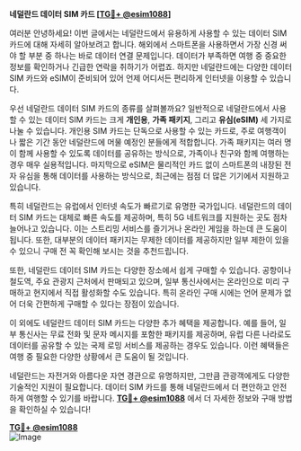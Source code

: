 **네덜란드 데이터 SIM 카드 [[TG💪+ @esim1088](https://t.me/s/esim1088)]**

여러분 안녕하세요! 이번 글에서는 네덜란드에서 유용하게 사용할 수 있는 데이터 SIM 카드에 대해 자세히 알아보려고 합니다. 해외에서 스마트폰을 사용하면서 가장 신경 써야 할 부분 중 하나는 바로 데이터 연결 문제입니다. 데이터가 부족하면 여행 중 중요한 정보를 확인하거나 긴급한 연락을 취하기가 어렵죠. 하지만 네덜란드에는 다양한 데이터 SIM 카드와 eSIM이 준비되어 있어 언제 어디서든 편리하게 인터넷을 이용할 수 있습니다.

우선 네덜란드 데이터 SIM 카드의 종류를 살펴볼까요? 일반적으로 네덜란드에서 사용할 수 있는 데이터 SIM 카드는 크게 **개인용**, **가족 패키지**, 그리고 **유심(eSIM)** 세 가지로 나눌 수 있습니다. 개인용 SIM 카드는 단독으로 사용할 수 있는 카드로, 주로 여행객이나 짧은 기간 동안 네덜란드에 머물 예정인 분들에게 적합합니다. 가족 패키지는 여러 명이 함께 사용할 수 있도록 데이터를 공유하는 방식으로, 가족이나 친구와 함께 여행하는 경우 매우 실용적입니다. 마지막으로 eSIM은 물리적인 카드 없이 스마트폰의 내장된 전자 유심을 통해 데이터를 사용하는 방식으로, 최근에는 점점 더 많은 기기에서 지원하고 있습니다.

특히 네덜란드는 유럽에서 인터넷 속도가 빠르기로 유명한 국가입니다. 네덜란드의 데이터 SIM 카드는 대체로 빠른 속도를 제공하며, 특히 5G 네트워크를 지원하는 곳도 점차 늘어나고 있습니다. 이는 스트리밍 서비스를 즐기거나 온라인 게임을 하는데 큰 도움이 됩니다. 또한, 대부분의 데이터 패키지는 무제한 데이터를 제공하지만 일부 제한이 있을 수 있으니 구매 전 꼭 확인해 보시는 것을 추천드립니다.

또한, 네덜란드 데이터 SIM 카드는 다양한 장소에서 쉽게 구매할 수 있습니다. 공항이나 철도역, 주요 관광지 근처에서 판매되고 있으며, 일부 통신사에서는 온라인으로 미리 구매하고 현지에서 직접 활성화할 수도 있습니다. 특히 온라인 구매 시에는 언어 문제가 없어 더욱 간편하게 구매할 수 있다는 장점이 있습니다.

이 외에도 네덜란드 데이터 SIM 카드는 다양한 추가 혜택을 제공합니다. 예를 들어, 일부 통신사는 무료 전화 및 문자 메시지를 포함한 패키지를 제공하며, 유럽 다른 나라로도 데이터를 공유할 수 있는 국제 로밍 서비스를 제공하는 경우도 있습니다. 이런 혜택들은 여행 중 필요한 다양한 상황에서 큰 도움이 될 것입니다.

네덜란드는 자전거와 아름다운 자연 경관으로 유명하지만, 그만큼 관광객에게도 다양한 기술적인 지원이 필요합니다. 데이터 SIM 카드를 통해 네덜란드에서 더 편안하고 안전하게 여행할 수 있기를 바랍니다. **[TG💪+ @esim1088](https://t.me/s/esim1088)** 에서 더 자세한 정보와 구매 방법을 확인하실 수 있습니다!

**[TG💪+ @esim1088](https://t.me/s/esim1088)**  
![Image](https://i.postimg.cc/Y0z9fWf4/image.png)